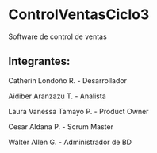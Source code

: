 # ControlVentasCiclo3
Software de control de ventas

## Integrantes:
Catherin Londoño R. - Desarrollador

Aidiber Aranzazu T. - Analista

Laura Vanessa Tamayo P. - Product Owner

Cesar Aldana P. - Scrum Master

Walter Allen G. - Administrador de BD
